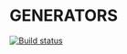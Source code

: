 # GENERATORS

[![Build status](https://ci.appveyor.com/api/projects/status/dglt8jilf6x8ttma?svg=true)](https://ci.appveyor.com/project/BogdashkinAS/ajs-homeworks-generators)

